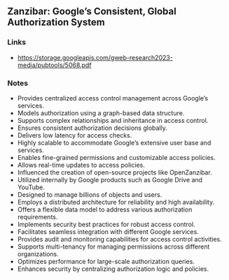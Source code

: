## Zanzibar: Google’s Consistent, Global Authorization System

### Links

* https://storage.googleapis.com/gweb-research2023-media/pubtools/5068.pdf

### Notes

- Provides centralized access control management across Google’s services.
- Models authorization using a graph-based data structure.
- Supports complex relationships and inheritance in access control.
- Ensures consistent authorization decisions globally.
- Delivers low latency for access checks.
- Highly scalable to accommodate Google’s extensive user base and services.
- Enables fine-grained permissions and customizable access policies.
- Allows real-time updates to access policies.
- Influenced the creation of open-source projects like OpenZanzibar.
- Utilized internally by Google products such as Google Drive and YouTube.
- Designed to manage billions of objects and users.
- Employs a distributed architecture for reliability and high availability.
- Offers a flexible data model to address various authorization requirements.
- Implements security best practices for robust access control.
- Facilitates seamless integration with different Google services.
- Provides audit and monitoring capabilities for access control activities.
- Supports multi-tenancy for managing permissions across different organizations.
- Optimizes performance for large-scale authorization queries.
- Enhances security by centralizing authorization logic and policies.

